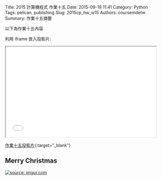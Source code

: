Title: 2015 計算機程式 作業十五
Date: 2015-09-19 11:41
Category: Python
Tags: pelican, publishing
Slug: 2015cp_hw_w15
Authors: coursemdetw
Summary: 作業十五摘要

以下為作業十五內容

利用 iframe 嵌入投影片:
<iframe src="simplest15.html" width="500" height="300"></iframe>

[作業十五投影片](simplest15.html){:target="_blank"}

Merry Christmas
------------------------------------------------
<a href="http://imgur.com/U56jDLx"><img src="http://i.imgur.com/U56jDLx.png" title="source: imgur.com" /></a>